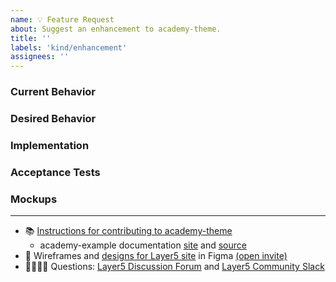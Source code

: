 ```yaml
---
name: 💡 Feature Request
about: Suggest an enhancement to academy-theme.
title: ''
labels: 'kind/enhancement'
assignees: ''
---
```

### Current Behavior
<!-- A brief description of what the problem is. (e.g. I need to be able to...) -->

### Desired Behavior
<!-- A brief description of the enhancement. -->

### Implementation
<!-- [Optional] Specifics on the approach to fulfilling the feature request. -->

### Acceptance Tests
<!-- [Optional] Stipulations of functional behavior or non-functional items that must be in-place in order for the issue to be closed. -->

### Mockups
<!-- [Optional] Any visual diagrams of the desired user interface. -->

---
- 📚 [Instructions for contributing to academy-theme](https://github.com/layer5io/academy-theme/blob/master/CONTRIBUTING.md)
   - academy-example documentation [site](https://docs.layer5.io/cloud/academy/) and [source](https://github.com/layer5io/academy-example/)
- 🎨 Wireframes and [designs for Layer5 site](https://www.figma.com/file/5ZwEkSJwUPitURD59YHMEN/Layer5-Designs) in Figma [(open invite)](https://www.figma.com/team_invite/redeem/qJy1c95qirjgWQODApilR9)
- 🙋🏾🙋🏼 Questions: [Layer5 Discussion Forum](https://discuss.layer5.io) and [Layer5 Community Slack](http://slack.layer5.io)
